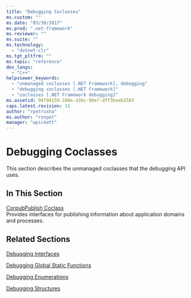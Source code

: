 ```yaml
---
title: "Debugging Coclasses"
ms.custom: ""
ms.date: "03/30/2017"
ms.prod: ".net-framework"
ms.reviewer: ""
ms.suite: ""
ms.technology: 
  - "dotnet-clr"
ms.tgt_pltfrm: ""
ms.topic: "reference"
dev_langs: 
  - "C++"
helpviewer_keywords: 
  - "unmanaged coclasses [.NET Framework], debugging"
  - "debugging coclasses [.NET Framework]"
  - "coclasses [.NET Framework debugging]"
ms.assetid: 94f94159-108e-436c-99e7-dff3beeb2503
caps.latest.revision: 11
author: "rpetrusha"
ms.author: "ronpet"
manager: "wpickett"
---
```

# Debugging Coclasses
This section describes the unmanaged coclasses that the debugging API uses.  
  
## In This Section  
 [CorpubPublish Coclass](../../../../docs/framework/unmanaged-api/debugging/corpubpublish-coclass.md)  
 Provides interfaces for publishing information about application domains and processes.  
  
## Related Sections  
 [Debugging Interfaces](../../../../docs/framework/unmanaged-api/debugging/debugging-interfaces.md)  
  
 [Debugging Global Static Functions](../../../../docs/framework/unmanaged-api/debugging/debugging-global-static-functions.md)  
  
 [Debugging Enumerations](../../../../docs/framework/unmanaged-api/debugging/debugging-enumerations.md)  
  
 [Debugging Structures](../../../../docs/framework/unmanaged-api/debugging/debugging-structures.md)
